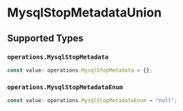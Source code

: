 # MysqlStopMetadataUnion


## Supported Types

### `operations.MysqlStopMetadata`

```typescript
const value: operations.MysqlStopMetadata = {};
```

### `operations.MysqlStopMetadataEnum`

```typescript
const value: operations.MysqlStopMetadataEnum = "null";
```

